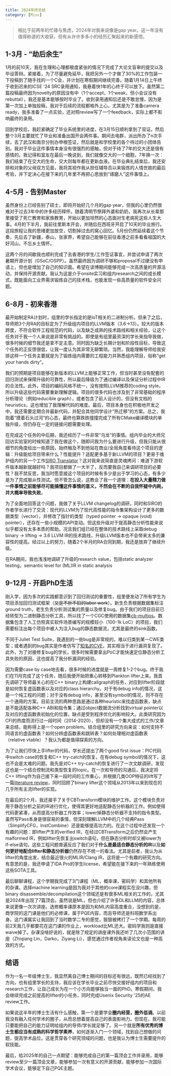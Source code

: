 ```yaml
---
title: 2024年终总结
category: [Misc]
---
```


> 相比于前两年的忙碌与焦虑，2024年对我来说像是gap year。这一年没有值得称道的大收获，但有从许许多多小的经历汇聚起来的新感悟。

## 1-3月 - “劫后余生”

1月的前10天，我在生理和心理都极度紧张的情况下完成了大论文盲审的提交以及毕设答辩。紧接着，为了尽量避免延毕，我把另外一个才做了30%的工作包装一下投稿到了随手找的一个C会，并计划在寒假期间继续完善。随着1月14日上午终于收到迟来的ICSE '24 SRC录用通知，我悬着快1年的心终于可以放下。虽然第二篇投稿最终因为novelty的原因没有中（1个accept，1个weak，但小会议没有rebuttal），我还是基本能够按时毕业了。收到录用通知后还是不敢怠慢，因为是第一次加上单独投稿，我对于后续的流程都格外上心。尤其是为了准备camera ready，我多准备了一点实验，还对照review写了一个feedback，实际上都不影响最终的录用。

回到学校后，我赶紧确定了毕业系统里的进度，在3月15日顺利拿到了双证。然后整个3月主要就忙了毕业和准备出国开会两件事。期间去电群，派出所办了n次手续，去了武汉和南京分别办申根签证，然后就是和学校里的各个待过的小团体告别。我对于毕业这件事情本身没有很强烈的感触，但对于待了7年的交大还是很有感情的。我记得和室友在最后一晚说到，我们就像交大的一个细胞，7年换一次：我们结束了在交大的生命，交大则每年都在更新血液。在毕业典礼结束后，我还安排和对象的父母双方见面，我将其视作我从担任辅导员以来锻炼的人情世故的最后考验，并下定决心在接下来的几年里不再把心思放到“琢磨人”这件事情上。

## 4-5月 - 告别Master

虽然身份上已经告别了硕士，即将开始好几个月的gap year，但我的心里仍然很难对于过去3年中的许多经历释怀。随着清明节祭拜外婆和奶奶，我再次从长辈那里接受了死亡教育和家族教育，开始以更加坦然的心态面对生老病死这些人生大事。4月的下半月，我前往里斯本开会，并随后在西班牙开启了10天的毕业旅行。这段旅程让我的思绪更加放空，切割掉过去的窝心回忆。5月份仍然延续着这个节奏，先后去了新疆，泰山，张家界，希望自己能够在前往香港之前多看看祖国的大好河山，不忘乡土情怀。

这两个月的间歇我也顺利完成了去香港的学生/工作签证事宜，并尝试申请了两次暑期开源计划（GSoC/OSPP）。虽然最终因为调研不够和proposal不过硬没有申请上，但也是增加了自己的知识面。希望在读博期间能够完成一次高质量的开源活动，并保持开源贡献。我认为这是介于onsite实习和组内research之间的成长模式，既能面向工业界需求锻炼自己的技术栈，也能发现一些高质量的软件安全问题。

## 6-8月 - 初来香港

最开始制定RA计划时，组里的学长指定的是IoT相关的二进制分析。但来了之后，导师把3个月RA的目标定为了升级组内项目的LLVM版本（3.6->13）。较大的版本跨度，不符合软件工程规范的代码，以及缺乏成熟的技术路线和相关经验，让这个任务对于我一个人来说是非常有挑战的。即使是有组里最资深的学长来指导我做，很多时候的细节我还是拿不定主意。同时因为缺乏长期计划和阶段性目标，导致这个任务的正反馈很低，让我一度认为其非常无聊繁琐。当然，我能理解导师给我安排这样一个任务主要就是为了锻炼组内需要的工程能力并熟悉组内项目，俗称“get your hands dirty”。

我们的预期是项目能够在新版本的LLVM上能够正常工作，但当时甚至没有配套的回归测试来保障升级的可靠性，所以最后降级为了通过编译以及保证分析过程中IR的合法性。此外，项目的编码风格不统一，没有按照LLVM推荐的coding style，所以升级这些代码需要重新理解逻辑。项目的很多代码也涉及到了非常基础的程序分析理论（例如reducible graph），或者包含了前人设计的，但没有文档的heuristics，这也增加了我理解代码的难度。最后，项目本身也在积极地开发之中，我还需要定期合并最新代码，并配合其他同学设计“热迁移”的方案。总之，我抱着“摸着石头过河”的心态，最终也算跌跌撞撞完成了所有CMake编译模块的单独升级，但仍存在一定的链接问题需要处理。

在完成这个任务的中后期，我还经历了一件非常“乌龙”的事情。组内毕业的大师兄回访实验室的时候知道了我在做这个，随即问我为什么要进行升级，但我只能从很细节的角度给出一些原因，始终触及不到他站在商业/全局角度看待这个项目的逻辑：升级能给项目带来什么？性能提升？适配更多基于新LLVM的项目？更易于维护组内的另一个工作[SIRO Translator](https://dl.acm.org/doi/10.1145/3620666.3651366)？这对我来说简直是灵魂拷问：难道下游软件版本越新就越好吗？我项目都做了一大半了，反而要我自己来调研项目的必要性？我不禁反思，我当时愿意接这个项目的时候有多少是出于学习的心态，有多少是为了完成服从性测试。但不管怎么说，这教会了我一个道理：**在投入大量精力做一件事情之前能够尽可能搞懂这件事情的意义，不然会在不断的自我怀疑中内耗，并大概率导致失败**。

为了全面地回答这个问题，我做了关于LLVM changelog的调研，同时和SIRO的作者学长进行了交流：现代的LLVM为了现代高性能的指令集架构设计了更多的数据类型（vector），并修改了指针的类型（typed pointer -> opaque (void) pointer），还存在一些小规模的API变动。但这些升级对于提高静态分析性能来说似乎都没有太多本质的帮助。况且我们组已经在整体的技术路线上采取debug binary -> lifting -> 3.6 LLVM IR的技术路线，升级LLVM版本也不会带来太多的兼容性的提高。经过以上的努力，随着2个半月的RA合同到期，我还是放弃了继续升级。

在RA期间，我也浅浅地调研了升级的research value，包括static analyzer testing，semantic level for (ML)IR in static analysis

## 9-12月 - 开启PhD生活

刚入学，因为多次的实践都意识到了回归测试的重要性，组里便发动了所有学生为项目添加回归测试框架（~~又是不折不扣的labor work~~）。新生负责根据数据集标注ground truth，老生负责分析测试集的质量以及修复bug。由于我们的项目目前已经转型为二进制静态分析工具，所以找了一个CGC使用的数据集[cb-multios](https://github.com/trailofbits/cb-multios/)。数据集包含了人工仿照真实软件场景编写的规模较小（100-1k LoC）的项目，我们需要标注出每个项目中被人为注入bug的静态数据流，尤其是最终的sink函数。

不同于Juliet Test Suite，我遇到的一些bug是非常规的，难以归类到某一CWE类型；或者遇到的bug其实是作者仿写了[知名的CVE](https://github.com/trailofbits/cb-multios/blob/master/challenges/REDPILL/README.md#relation-to-cve-2014-3153-and-real-world-exploitation)，其实相当于进行漏洞复现了。此外，为了对接修复bug的学长，很多时候需要拿出PoC才能快速定位静态分析工具失败的原因，这也提高了我分析漏洞的经验。

因为需要case by case地去看，很多时候的进度就是一周修复1-2个bug。终于我们在11月完成了这个任务，随后我便开始把重心转移到Plankton lifter上来。我首先调研了导师最关心的在C++ binary上构建callgraph的任务，对应到lifter阶段就是如何恢复虚函数表以及对应的class hierarchy。对于有debug info的情况，这是一个纯工程的问题；对于没有debug info，甚至没有symbol的情况，则不存在一个通用的方案。目前主流的两种思路是通过各种heuristic来找虚函数表，缺点是不能适配各种C++ ABI和指令集；通过object数据流分析找到virtual pointer以及对应的虚函数表初始化的位置，缺点是受到程序优化的影响较大。此类研究因为CFI的热度而流行过一段时间（2014-2020），但却没有一个集大成式的工作/文章来总结，能称得上是一个open problem。结合组里的研究方向来说：如何支持不同语言的虚函数表？如何分辨虚函数表和跳转表？如何处理相对虚函数表（relative vtable）？我认为都是值得探索的方向。

为了让我们尽快上手lifter的代码，学长还提出了两个good first issue：PIC代码中switch case的恢复和C++ try-catch的恢复。在有debug symbol的情况下，这也不会是太难的问题。我先是对C++ try-catch的恢复进行了一次文献调研，发现这也是一个结合控制流和类型恢复的topic。在一次和导师的沟通后，我决定将C++ lifting作为自己接下来一段时间的工作重心，并根据几类OOP特征的lift写了一篇[literature review](/assets/pdfs/oop-lifting.pdf)，同时回顾了binary lifter这个领域从2013年以来到现在的几乎所有主流lifter的实现。

在最后的2个月，我还接手了关于CBTransform模块的维护工作。这个模块负责对用于静态分析之前的IR进行优化，使得其更好地适配静态分析器的工作。例如使得代码更紧凑，从而提高分析器工作效率；lower掉静态分析器不支持的指令类型。虽然写Pass本身是很容易的事情，但深刻理解LLVM中的几个经典Pass（SimplifyCFG，InstCombine）还是能够提高功力的。在这个过程中还发现一个有趣的问题：即lifter产生的verified IR，在经过CBTransform之后仍然会产生malformed IR，例如lifter先恢复出switch语句，但在静态分析时却又被lower为if-else语句。这些工程问题普遍反应了我们对于**什么是最适合静态分析的IR**以及**如何更好地配合lifter和静态分析器**仍然存在不统一的看法。尤其是前者，我认为从lifter的角度出发，结合最近很火的MLIR/Clang IR，这将是一个有趣的研究方向。有意思的是，我还申请了IDA Pro的学生license，希望能在接下来的一年熟练使用这些SOTA工具。

最后聊聊课程，这个学期我完成了3门课程（ML，概率课，密码学）和其他所有的杂课。选择machine learning是因为我对于其他的core课程实在没兴趣，但binary disassemble/decompilation这个领域还是有很多ML相关的工作的，尤其是2024年出现了7篇顶会。虽然说是ML，但也介绍了许多DL和LLM的内容，总体来说更像一次次讲座。选修概率课原本是因为和ML内容高度重合，没想到的是，商学院的这门课是他们的必修课，属于PQE内容，而且导师还是科班数学系出身。这门课属实让我回到了当时数学二专的感觉，狠狠被拷打了一个学期。每周的前2天我几乎都要花在这门课的作业上，workload比ML还大。密码学我则是直接waive掉了。杂课没啥好说的，就是除了规定的讲座课外我还听了几次小范围的讲座（Zhiqiang Lin，Darko，Ziyang Li），感觉通过作者视角来读论文也是一种高效的方式。

## 结语

作为一名一年级博士生，我显然离自己博士期间的目标还有很远，既然已经找到了方向，也有组里学长的支持，我应该在学长毕业之前尽快交接好组内的项目和research工作，让自己成长为在一个小方向能够独当一面的PhD。寒假期间，我会继续完成之前提高的lifter的小任务，同时完成Usenix Security '25的AE review工作。

如果说这半年的博士生活有什么感触，第一个是要学会**圈内经营，圈外低调**。以前我没有融入任何学术的圈子，从而总想着提高自己的表面影响力。但现在，我可能只要能把自己的能力证明给组内的导师/学长就足够了。另一个就是**所有优秀的博士生都应当有成熟的科学哲学素养**，如何逐渐入门一个领域，找到自己想做的问题，提高学术品位，这是贯穿各个研究领域的问题，也是我认为博士生需要提升的软技能。

最后，给2025年的自己一点期望：能够完成自己的第一篇顶会工作并录用，能够review至少一篇顶会文章，能够参加一次有意义的开源贡献，能够参加一次国际学术会议，能够定下自己PQE主题。
